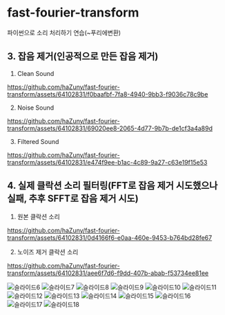 # fast-fourier-transform
파이썬으로 소리 처리하기 연습(~푸리에변환)

## 3. 잡음 제거(인공적으로 만든 잡음 제거)
1. Clean Sound

https://github.com/haZuny/fast-fourier-transform/assets/64102831/f0baafbf-7fa8-4940-9bb3-f9036c78c9be

2. Noise Sound

https://github.com/haZuny/fast-fourier-transform/assets/64102831/69020ee8-2065-4d77-9b7b-de1cf3a4a89d

3. Filtered Sound

https://github.com/haZuny/fast-fourier-transform/assets/64102831/e474f9ee-b1ac-4c89-9a27-c63e19f15e53

## 4. 실제 클락션 소리 필터링(FFT로 잡음 제거 시도했으나 실패, 추후 SFFT로 잡음 제거 시도)
1. 원본 클락션 소리

https://github.com/haZuny/fast-fourier-transform/assets/64102831/0d4166f6-e0aa-460e-9453-b764bd28fe67

2. 노이즈 제거 클락션 소리

https://github.com/haZuny/fast-fourier-transform/assets/64102831/aee6f7d6-f9dd-407b-abab-f53734ee81ee

![슬라이드6](https://github.com/haZuny/fast-fourier-transform/assets/64102831/e032b9ee-0883-4c39-aef1-eb8652e87625)
![슬라이드7](https://github.com/haZuny/fast-fourier-transform/assets/64102831/a80e1144-5c20-4e4a-8134-12ffc09dcd05)
![슬라이드8](https://github.com/haZuny/fast-fourier-transform/assets/64102831/b600c71a-8ac8-4052-9bab-f08c8fee09d7)
![슬라이드9](https://github.com/haZuny/fast-fourier-transform/assets/64102831/71856166-a731-4a3b-97c7-73c8e459561f)
![슬라이드10](https://github.com/haZuny/fast-fourier-transform/assets/64102831/6ae98ef1-54bd-47ef-b1ba-a17c704631fe)
![슬라이드11](https://github.com/haZuny/fast-fourier-transform/assets/64102831/ed1d29c6-ab59-41e4-adef-8f8a3ee9fde9)
![슬라이드12](https://github.com/haZuny/fast-fourier-transform/assets/64102831/596a4fd9-dcf6-4b49-98df-15080ca5aa76)
![슬라이드13](https://github.com/haZuny/fast-fourier-transform/assets/64102831/925edeb6-6b66-40a4-9606-4e3edae06795)
![슬라이드14](https://github.com/haZuny/fast-fourier-transform/assets/64102831/98cd097f-5eb0-4be7-8b41-37e88d0c1031)
![슬라이드15](https://github.com/haZuny/fast-fourier-transform/assets/64102831/b20fd2ed-e800-4aec-af0e-48a2b4e7059e)
![슬라이드16](https://github.com/haZuny/fast-fourier-transform/assets/64102831/22091e53-f13b-4ca1-b7e9-b179de8503b7)
![슬라이드17](https://github.com/haZuny/fast-fourier-transform/assets/64102831/f0114096-7314-4a36-a620-6f522485698a)
![슬라이드18](https://github.com/haZuny/fast-fourier-transform/assets/64102831/32f0ed36-50bb-4cef-9af3-17b827fb2a7e)
